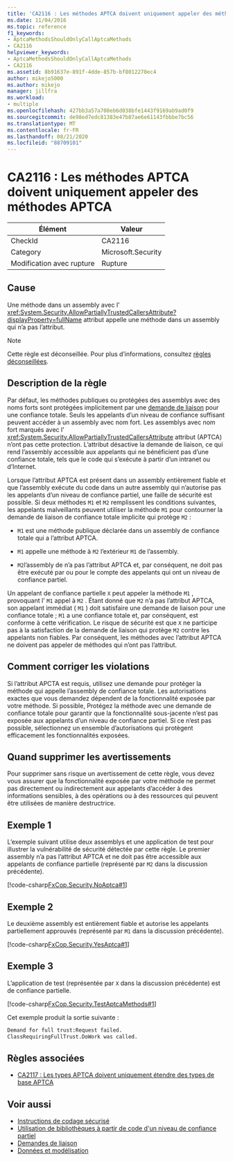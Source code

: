 ```yaml
---
title: 'CA2116 : Les méthodes APTCA doivent uniquement appeler des méthodes APTCA'
ms.date: 11/04/2016
ms.topic: reference
f1_keywords:
- AptcaMethodsShouldOnlyCallAptcaMethods
- CA2116
helpviewer_keywords:
- AptcaMethodsShouldOnlyCallAptcaMethods
- CA2116
ms.assetid: 8b91637e-891f-4dde-857b-bf8012270ec4
author: mikejo5000
ms.author: mikejo
manager: jillfra
ms.workload:
- multiple
ms.openlocfilehash: 427bb3a57a708eb6d038bfe1443f9169ab9ad0f9
ms.sourcegitcommit: de98ed7edc81383e47b87ae6e61143fbbbe7bc56
ms.translationtype: MT
ms.contentlocale: fr-FR
ms.lasthandoff: 08/21/2020
ms.locfileid: "88709101"
---
```

# <a name="ca2116-aptca-methods-should-only-call-aptca-methods"></a>CA2116 : Les méthodes APTCA doivent uniquement appeler des méthodes APTCA

|Élément|Valeur|
|-|-|
|CheckId|CA2116|
|Category|Microsoft.Security|
|Modification avec rupture|Rupture|

## <a name="cause"></a>Cause
Une méthode dans un assembly avec l' <xref:System.Security.AllowPartiallyTrustedCallersAttribute?displayProperty=fullName> attribut appelle une méthode dans un assembly qui n’a pas l’attribut.

> [!NOTE]
> Cette règle est déconseillée. Pour plus d’informations, consultez [règles déconseillées](fxcop-rule-port-status.md#deprecated-rules).

## <a name="rule-description"></a>Description de la règle

Par défaut, les méthodes publiques ou protégées des assemblys avec des noms forts sont protégées implicitement par une [demande de liaison](/dotnet/framework/misc/link-demands) pour une confiance totale. Seuls les appelants d’un niveau de confiance suffisant peuvent accéder à un assembly avec nom fort. Les assemblys avec nom fort marqués avec l' <xref:System.Security.AllowPartiallyTrustedCallersAttribute> attribut (APTCA) n’ont pas cette protection. L’attribut désactive la demande de liaison, ce qui rend l’assembly accessible aux appelants qui ne bénéficient pas d’une confiance totale, tels que le code qui s’exécute à partir d’un intranet ou d’Internet.

Lorsque l’attribut APTCA est présent dans un assembly entièrement fiable et que l’assembly exécute du code dans un autre assembly qui n’autorise pas les appelants d’un niveau de confiance partiel, une faille de sécurité est possible. Si deux méthodes `M1` et `M2` remplissent les conditions suivantes, les appelants malveillants peuvent utiliser la méthode `M1` pour contourner la demande de liaison de confiance totale implicite qui protège `M2` :

- `M1` est une méthode publique déclarée dans un assembly de confiance totale qui a l’attribut APTCA.

- `M1` appelle une méthode à `M2` l’extérieur `M1` de l’assembly.

- `M2`l’assembly de n’a pas l’attribut APTCA et, par conséquent, ne doit pas être exécuté par ou pour le compte des appelants qui ont un niveau de confiance partiel.

Un appelant de confiance partielle `X` peut appeler la méthode `M1` , provoquant l' `M1` appel à `M2` . Étant donné que `M2` n’a pas l’attribut APTCA, son appelant immédiat ( `M1` ) doit satisfaire une demande de liaison pour une confiance totale ; `M1` a une confiance totale et, par conséquent, est conforme à cette vérification. Le risque de sécurité est que `X` ne participe pas à la satisfaction de la demande de liaison qui protège `M2` contre les appelants non fiables. Par conséquent, les méthodes avec l’attribut APTCA ne doivent pas appeler de méthodes qui n’ont pas l’attribut.

## <a name="how-to-fix-violations"></a>Comment corriger les violations
Si l’attribut APCTA est requis, utilisez une demande pour protéger la méthode qui appelle l’assembly de confiance totale. Les autorisations exactes que vous demandez dépendent de la fonctionnalité exposée par votre méthode. Si possible, Protégez la méthode avec une demande de confiance totale pour garantir que la fonctionnalité sous-jacente n’est pas exposée aux appelants d’un niveau de confiance partiel. Si ce n’est pas possible, sélectionnez un ensemble d’autorisations qui protègent efficacement les fonctionnalités exposées.

## <a name="when-to-suppress-warnings"></a>Quand supprimer les avertissements
Pour supprimer sans risque un avertissement de cette règle, vous devez vous assurer que la fonctionnalité exposée par votre méthode ne permet pas directement ou indirectement aux appelants d’accéder à des informations sensibles, à des opérations ou à des ressources qui peuvent être utilisées de manière destructrice.

## <a name="example-1"></a>Exemple 1
L’exemple suivant utilise deux assemblys et une application de test pour illustrer la vulnérabilité de sécurité détectée par cette règle. Le premier assembly n’a pas l’attribut APTCA et ne doit pas être accessible aux appelants de confiance partielle (représenté par `M2` dans la discussion précédente).

[!code-csharp[FxCop.Security.NoAptca#1](../code-quality/codesnippet/CSharp/ca2116-aptca-methods-should-only-call-aptca-methods_1.cs)]

## <a name="example-2"></a>Exemple 2
Le deuxième assembly est entièrement fiable et autorise les appelants partiellement approuvés (représenté par `M1` dans la discussion précédente).

[!code-csharp[FxCop.Security.YesAptca#1](../code-quality/codesnippet/CSharp/ca2116-aptca-methods-should-only-call-aptca-methods_2.cs)]

## <a name="example-3"></a>Exemple 3
L’application de test (représentée par `X` dans la discussion précédente) est de confiance partielle.

[!code-csharp[FxCop.Security.TestAptcaMethods#1](../code-quality/codesnippet/CSharp/ca2116-aptca-methods-should-only-call-aptca-methods_3.cs)]

Cet exemple produit la sortie suivante :

```txt
Demand for full trust:Request failed.
ClassRequiringFullTrust.DoWork was called.
```

## <a name="related-rules"></a>Règles associées

- [CA2117 : Les types APTCA doivent uniquement étendre des types de base APTCA](../code-quality/ca2117.md)

## <a name="see-also"></a>Voir aussi

- [Instructions de codage sécurisé](/dotnet/standard/security/secure-coding-guidelines)
- [Utilisation de bibliothèques à partir de code d'un niveau de confiance partiel](/dotnet/framework/misc/using-libraries-from-partially-trusted-code)
- [Demandes de liaison](/dotnet/framework/misc/link-demands)
- [Données et modélisation](/dotnet/framework/data/index)

